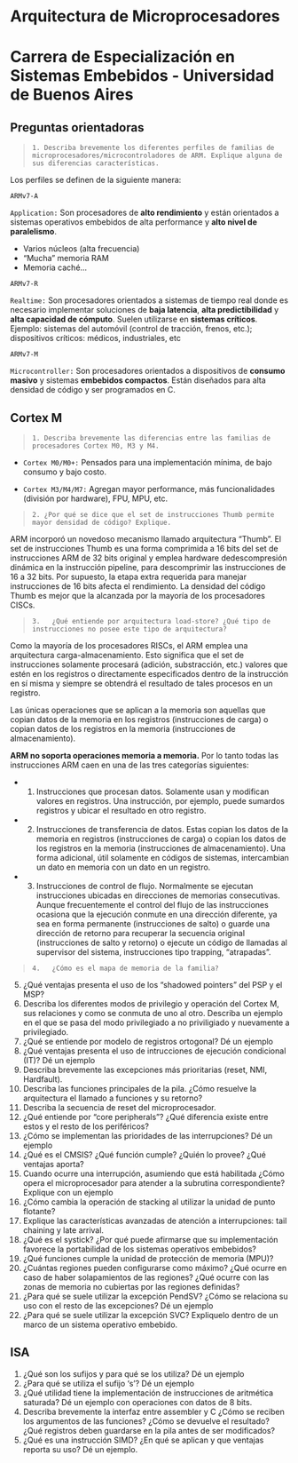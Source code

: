 # Arquitectura de Microprocesadores 

# Carrera de Especialización en Sistemas Embebidos - Universidad de Buenos Aires 

## Preguntas orientadoras 


> `1. Describa brevemente los diferentes perfiles de familias de microprocesadores/microcontroladores de ARM. Explique alguna de sus diferencias características.`



Los perfiles se definen de la siguiente manera:

`ARMv7-A`

`Application:` Son procesadores de **alto rendimiento** y están orientados a sistemas operativos embebidos de alta performance y **alto nivel de paralelismo**.

- Varios núcleos (alta frecuencia)
- “Mucha” memoria RAM
- Memoria caché…

`ARMv7-R`

`Realtime:` Son procesadores orientados a sistemas de tiempo real donde es necesario implementar soluciones de **baja latencia**, **alta predictibilidad** y **alta capacidad de cómputo**. Suelen utilizarse en **sistemas críticos**. Ejemplo: sistemas del automóvil
(control de tracción, frenos, etc.); dispositivos críticos: médicos, industriales, etc

`ARMv7-M`

`Microcontroller:` Son procesadores orientados a dispositivos de **consumo masivo** y sistemas **embebidos compactos**. Están diseñados para alta densidad de código y ser programados en C.


## Cortex M

> `1. Describa brevemente las diferencias entre las familias de procesadores Cortex M0, M3 y M4. `

- `Cortex M0/M0+:` Pensados para una implementación mínima, de bajo consumo y bajo costo.

- `Cortex M3/M4/M7:` Agregan mayor performance, más funcionalidades (división por hardware), FPU, MPU, etc.

> `2. ¿Por qué se dice que el set de instrucciones Thumb permite mayor densidad de código? Explique. `

ARM incorporó un novedoso mecanismo llamado arquitectura “Thumb”. 
El set de instrucciones Thumb es una forma comprimida a 16 bits del set de instrucciones ARM de 32 bits original y emplea hardware dedescompresión dinámica en la instrucción pipeline, para descomprimir las instrucciones de 16 a 32 bits.
Por supuesto, la etapa extra requerida para manejar instrucciones de 16 bits afecta el rendimiento.
La densidad del código Thumb es mejor que la alcanzada por la mayoría de los procesadores CISCs.

 
> `3.	¿Qué entiende por arquitectura load-store? ¿Qué tipo de instrucciones no posee este tipo de arquitectura?` 

Como la mayoría de los procesadores RISCs, el ARM emplea una arquitectura carga-almacenamiento. Esto significa que el set de instrucciones solamente procesará (adición, substracción, etc.) valores que estén en los registros o directamente especificados dentro de la instrucción en sí misma y siempre se obtendrá el resultado de tales procesos en un registro. 

Las únicas operaciones que se aplican a la memoria son aquellas que copian datos de la memoria en los registros (instrucciones de carga) o copian datos de los registros en la memoria (instrucciones de almacenamiento).

**ARM no soporta operaciones memoria a memoria.** Por lo tanto todas las instrucciones ARM caen en una de las tres categorías siguientes:
- 1. Instrucciones que procesan datos. Solamente usan y modifican valores en registros. Una instrucción, por ejemplo, puede sumardos registros y ubicar el resultado en otro registro.
- 2. Instrucciones de transferencia de datos. Estas copian los datos de la memoria en registros (instrucciones de carga) o copian los datos de los registros en la memoria (instrucciones de almacenamiento). Una forma adicional, útil solamente en códigos de sistemas, intercambian un dato en memoria con un dato en un registro.
- 3. Instrucciones de control de flujo. Normalmente se ejecutan instrucciones ubicadas en direcciones de memorias consecutivas. Aunque frecuentemente el control del flujo de las instrucciones ocasiona que la ejecución conmute en una dirección diferente, ya sea en forma permanente (instrucciones de salto) o guarde una dirección de retorno para recuperar la secuencia original (instrucciones de salto y retorno) o ejecute un código de llamadas al supervisor del sistema, instrucciones tipo trapping, “atrapadas”.

> `4.	¿Cómo es el mapa de memoria de la familia? `  
5.	¿Qué ventajas presenta el uso de los “shadowed pointers” del PSP y el MSP? 
6.	Describa los diferentes modos de privilegio y operación del Cortex M, sus relaciones y como se conmuta de uno al otro. Describa un ejemplo en el que se pasa del modo privilegiado a no priviligiado y nuevamente a privilegiado. 
7.	¿Qué se entiende por modelo de registros ortogonal? Dé un ejemplo 
8.	¿Qué ventajas presenta el uso de intrucciones de ejecución condicional (IT)? Dé un ejemplo 
9.	Describa brevemente las excepciones más prioritarias (reset, NMI, Hardfault).  
10.	Describa las funciones principales de la pila. ¿Cómo resuelve la arquitectura el llamado a funciones y su retorno? 
11.	Describa la secuencia de reset del microprocesador.  
12.	¿Qué entiende por “core peripherals”? ¿Qué diferencia existe entre estos y el resto de los periféricos? 
13.	¿Cómo se implementan las prioridades de las interrupciones? Dé un ejemplo 
14.	¿Qué es el CMSIS? ¿Qué función cumple? ¿Quién lo provee? ¿Qué ventajas aporta? 
15.	Cuando ocurre una interrupción, asumiendo que está habilitada ¿Cómo opera el microprocesador para atender a la subrutina correspondiente? Explique con un ejemplo 
16.	¿Cómo cambia la operación de stacking al utilizar la unidad de punto flotante?
17.	Explique las características avanzadas de atención a interrupciones: tail chaining y late arrival. 
18.	¿Qué es el systick? ¿Por qué puede afirmarse que su implementación favorece la portabilidad de los sistemas operativos embebidos? 
19.	¿Qué funciones cumple la unidad de protección de memoria (MPU)?  
20.	¿Cuántas regiones pueden configurarse como máximo? ¿Qué ocurre en caso de haber solapamientos de las regiones? ¿Qué ocurre con las zonas de memoria no cubiertas por las regiones definidas? 
21.	¿Para qué se suele utilizar la excepción PendSV? ¿Cómo se relaciona su uso con el resto de las excepciones? Dé un ejemplo 
22.	¿Para qué se suele utilizar la excepción SVC? Expliquelo dentro de un marco de un sistema operativo embebido.

## ISA

1.	¿Qué son los sufijos y para qué se los utiliza? Dé un ejemplo 
2.	¿Para qué se utiliza el sufijo ‘s’? Dé un ejemplo 
3.	¿Qué utilidad tiene la implementación de instrucciones de aritmética saturada? Dé un ejemplo con operaciones con datos de 8 bits. 
4.	Describa brevemente la interfaz entre assembler y C ¿Cómo se reciben los argumentos de las funciones? ¿Cómo se devuelve el resultado? ¿Qué registros deben guardarse en la pila antes de ser modificados? 
5.	¿Qué es una instrucción SIMD? ¿En qué se aplican y que ventajas reporta su uso? Dé un ejemplo.






